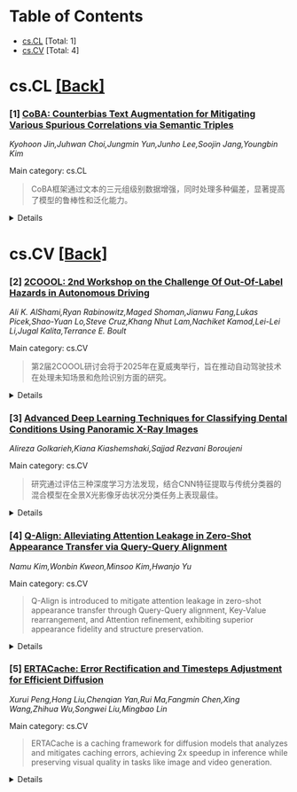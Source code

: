 <div id=toc></div>

# Table of Contents

- [cs.CL](#cs.CL) [Total: 1]
- [cs.CV](#cs.CV) [Total: 4]


<div id='cs.CL'></div>

# cs.CL [[Back]](#toc)

### [1] [CoBA: Counterbias Text Augmentation for Mitigating Various Spurious Correlations via Semantic Triples](https://arxiv.org/abs/2508.21083)
*Kyohoon Jin,Juhwan Choi,Jungmin Yun,Junho Lee,Soojin Jang,Youngbin Kim*

Main category: cs.CL

> CoBA框架通过文本的三元组级别数据增强，同时处理多种偏差，显著提高了模型的鲁棒性和泛化能力。

<details>
  <summary>Details</summary>

**Motivation:** 解决深度学习模型由于学习和利用训练数据中的非目标特征导致的性能下降和泛化能力差的问题。

**Method:** 通过将文本分解成主语-谓语-宾语三元组，然后选择性地修改这些三元组来打断非目标特征的关联，最后从调整后的三元组重构文本，从而生成对抗偏差数据，这种方法有助于缓解模型对非目标特征的依赖。

**Result:** 实验表明，CoBA不仅提高了下游任务的表现，还有效地减少了偏差并增强了对分布外数据的韧性。

**Conclusion:** CoBA提供了一个多用途且健壮的解决方案，以应对由非目标特征关联带来的挑战。

**Abstract:** Deep learning models often learn and exploit spurious correlations in
training data, using these non-target features to inform their predictions.
Such reliance leads to performance degradation and poor generalization on
unseen data. To address these limitations, we introduce a more general form of
counterfactual data augmentation, termed counterbias data augmentation, which
simultaneously tackles multiple biases (e.g., gender bias, simplicity bias) and
enhances out-of-distribution robustness. We present CoBA: CounterBias
Augmentation, a unified framework that operates at the semantic triple level:
first decomposing text into subject-predicate-object triples, then selectively
modifying these triples to disrupt spurious correlations. By reconstructing the
text from these adjusted triples, CoBA generates counterbias data that
mitigates spurious patterns. Through extensive experiments, we demonstrate that
CoBA not only improves downstream task performance, but also effectively
reduces biases and strengthens out-of-distribution resilience, offering a
versatile and robust solution to the challenges posed by spurious correlations.

</details>


<div id='cs.CV'></div>

# cs.CV [[Back]](#toc)

### [2] [2COOOL: 2nd Workshop on the Challenge Of Out-Of-Label Hazards in Autonomous Driving](https://arxiv.org/abs/2508.21080)
*Ali K. AlShami,Ryan Rabinowitz,Maged Shoman,Jianwu Fang,Lukas Picek,Shao-Yuan Lo,Steve Cruz,Khang Nhut Lam,Nachiket Kamod,Lei-Lei Li,Jugal Kalita,Terrance E. Boult*

Main category: cs.CV

> 第2届2COOOL研讨会将于2025年在夏威夷举行，旨在推动自动驾驶技术在处理未知场景和危险识别方面的研究。

<details>
  <summary>Details</summary>

**Motivation:** 研讨会的动机在于解决自动驾驶技术在实际部署中遇到的未知场景问题，即遇到未见过的危险情况的处理能力不足。

**Method:** 该摘要描述了一个专注于处理自动驾驶中未知场景挑战的研讨会，但并未详细说明具体的方法。

**Result:** 该研讨会旨在成为一个跨学科交流平台，但具体的研究成果及实验结果未提及。

**Conclusion:** 通过此次研讨会，希望能促进新算法和系统的开发，提高自动驾驶车辆在面对未知危险时的识别和规避能力。

**Abstract:** As the computer vision community advances autonomous driving algorithms,
integrating vision-based insights with sensor data remains essential for
improving perception, decision making, planning, prediction, simulation, and
control. Yet we must ask: Why don't we have entirely safe self-driving cars
yet? A key part of the answer lies in addressing novel scenarios, one of the
most critical barriers to real-world deployment. Our 2COOOL workshop provides a
dedicated forum for researchers and industry experts to push the state of the
art in novelty handling, including out-of-distribution hazard detection,
vision-language models for hazard understanding, new benchmarking and
methodologies, and safe autonomous driving practices. The 2nd Workshop on the
Challenge of Out-of-Label Hazards in Autonomous Driving (2COOOL) will be held
at the International Conference on Computer Vision (ICCV) 2025 in Honolulu,
Hawaii, on October 19, 2025. We aim to inspire the development of new
algorithms and systems for hazard avoidance, drawing on ideas from anomaly
detection, open-set recognition, open-vocabulary modeling, domain adaptation,
and related fields. Building on the success of its inaugural edition at the
Winter Conference on Applications of Computer Vision (WACV) 2025, the workshop
will feature a mix of academic and industry participation.

</details>


### [3] [Advanced Deep Learning Techniques for Classifying Dental Conditions Using Panoramic X-Ray Images](https://arxiv.org/abs/2508.21088)
*Alireza Golkarieh,Kiana Kiashemshaki,Sajjad Rezvani Boroujeni*

Main category: cs.CV

> 研究通过评估三种深度学习方法发现，结合CNN特征提取与传统分类器的混合模型在全景X光影像牙齿状况分类任务上表现最佳。

<details>
  <summary>Details</summary>

**Motivation:** 这篇论文的动机在于探究基于深度学习的方法用于自动分类全景X光图像的牙齿状况。

**Method:** 本研究评估了三种方法：自定义卷积神经网络(CNN)，结合CNN特征提取与传统分类器的混合模型，以及微调的预训练架构。

**Result:** 实验结果显示，混合CNN随机森林模型达到了最高的性能，准确率为85.4%，超过了自定义CNN基线模型的74.3%。在预训练模型中，VGG16表现出最优性能，准确率为82.3%，其次是Xception和ResNet50。

**Conclusion:** 研究结果表明，混合模型提升了对形态相似的牙齿状况的区分能力，并提供了一种高效、可靠的表现。这些发现表明，结合基于CNN的特征提取和集成分类器为实现自动化的牙齿诊断提供了一条实用路径，同时也强调了需要更大的数据集和进一步的临床验证。

**Abstract:** This study investigates deep learning methods for automated classification of
dental conditions in panoramic X-ray images. A dataset of 1,512 radiographs
with 11,137 expert-verified annotations across four conditions fillings,
cavities, implants, and impacted teeth was used. After preprocessing and class
balancing, three approaches were evaluated: a custom convolutional neural
network (CNN), hybrid models combining CNN feature extraction with traditional
classifiers, and fine-tuned pre-trained architectures. Experiments employed 5
fold cross validation with accuracy, precision, recall, and F1 score as
evaluation metrics. The hybrid CNN Random Forest model achieved the highest
performance with 85.4% accuracy, surpassing the custom CNN baseline of 74.3%.
Among pre-trained models, VGG16 performed best at 82.3% accuracy, followed by
Xception and ResNet50. Results show that hybrid models improve discrimination
of morphologically similar conditions and provide efficient, reliable
performance. These findings suggest that combining CNN-based feature extraction
with ensemble classifiers offers a practical path toward automated dental
diagnostic support, while also highlighting the need for larger datasets and
further clinical validation.

</details>


### [4] [Q-Align: Alleviating Attention Leakage in Zero-Shot Appearance Transfer via Query-Query Alignment](https://arxiv.org/abs/2508.21090)
*Namu Kim,Wonbin Kweon,Minsoo Kim,Hwanjo Yu*

Main category: cs.CV

> Q-Align is introduced to mitigate attention leakage in zero-shot appearance transfer through Query-Query alignment, Key-Value rearrangement, and Attention refinement, exhibiting superior appearance fidelity and structure preservation.

<details>
  <summary>Details</summary>

**Motivation:** The paper aims to address the challenge of Attention Leakage in zero-shot appearance transfer with large-scale image generation models to improve semantic alignment.

**Method:** Query-Query alignment, Key-Value rearrangement, and Attention refinement are the core techniques of Q-Align to solve the attention leakage issue in zero-shot appearance transfer.

**Result:** Experiments and analysis validate Q-Align's effectiveness, showing superior appearance fidelity and competitive structure preservation over state-of-the-art methods.

**Conclusion:** The proposed Q-Align method is shown to be effective in mitigating attention leakage and enhancing semantic alignment in zero-shot appearance transfer tasks.

**Abstract:** We observe that zero-shot appearance transfer with large-scale image
generation models faces a significant challenge: Attention Leakage. This
challenge arises when the semantic mapping between two images is captured by
the Query-Key alignment. To tackle this issue, we introduce Q-Align, utilizing
Query-Query alignment to mitigate attention leakage and improve the semantic
alignment in zero-shot appearance transfer. Q-Align incorporates three core
contributions: (1) Query-Query alignment, facilitating the sophisticated
spatial semantic mapping between two images; (2) Key-Value rearrangement,
enhancing feature correspondence through realignment; and (3) Attention
refinement using rearranged keys and values to maintain semantic consistency.
We validate the effectiveness of Q-Align through extensive experiments and
analysis, and Q-Align outperforms state-of-the-art methods in appearance
fidelity while maintaining competitive structure preservation.

</details>


### [5] [ERTACache: Error Rectification and Timesteps Adjustment for Efficient Diffusion](https://arxiv.org/abs/2508.21091)
*Xurui Peng,Hong Liu,Chenqian Yan,Rui Ma,Fangmin Chen,Xing Wang,Zhihua Wu,Songwei Liu,Mingbao Lin*

Main category: cs.CV

> ERTACache is a caching framework for diffusion models that analyzes and mitigates caching errors, achieving 2x speedup in inference while preserving visual quality in tasks like image and video generation.

<details>
  <summary>Details</summary>

**Motivation:** The motivation stems from the computational inefficiency of diffusion models due to their iterative inference process. Feature caching can speed up the process, but naive reuse can lead to quality degradation. ERTACache aims to address this by formally analyzing and mitigating caching errors.

**Method:** In this paper, the authors propose ERTACache, a caching framework for diffusion models. ERTACache analyzes and rectifies the cumulative error from feature caching, decomposing it into feature shift error and step amplification error. The method includes an offline residual profiling stage, dynamic integration interval adjustment using a trajectory-aware correction coefficient, and an analytical approximation of cache-induced errors using a residual linearization model.

**Result:** ERTACache achieves significant speedups of up to 2x for inference, while also maintaining or improving visual quality and fidelity in image and video generation tasks.

**Conclusion:** The paper concludes that ERTACache offers a robust caching strategy that accelerates inference in diffusion models without sacrificing quality, as demonstrated by its performance across various benchmarks.

**Abstract:** Diffusion models suffer from substantial computational overhead due to their
inherently iterative inference process. While feature caching offers a
promising acceleration strategy by reusing intermediate outputs across
timesteps, naive reuse often incurs noticeable quality degradation. In this
work, we formally analyze the cumulative error introduced by caching and
decompose it into two principal components: feature shift error, caused by
inaccuracies in cached outputs, and step amplification error, which arises from
error propagation under fixed timestep schedules. To address these issues, we
propose ERTACache, a principled caching framework that jointly rectifies both
error types. Our method employs an offline residual profiling stage to identify
reusable steps, dynamically adjusts integration intervals via a
trajectory-aware correction coefficient, and analytically approximates
cache-induced errors through a closed-form residual linearization model.
Together, these components enable accurate and efficient sampling under
aggressive cache reuse. Extensive experiments across standard image and video
generation benchmarks show that ERTACache achieves up to 2x inference speedup
while consistently preserving or even improving visual quality. Notably, on the
state-of-the-art Wan2.1 video diffusion model, ERTACache delivers 2x
acceleration with minimal VBench degradation, effectively maintaining baseline
fidelity while significantly improving efficiency. The code is available at
https://github.com/bytedance/ERTACache.

</details>
